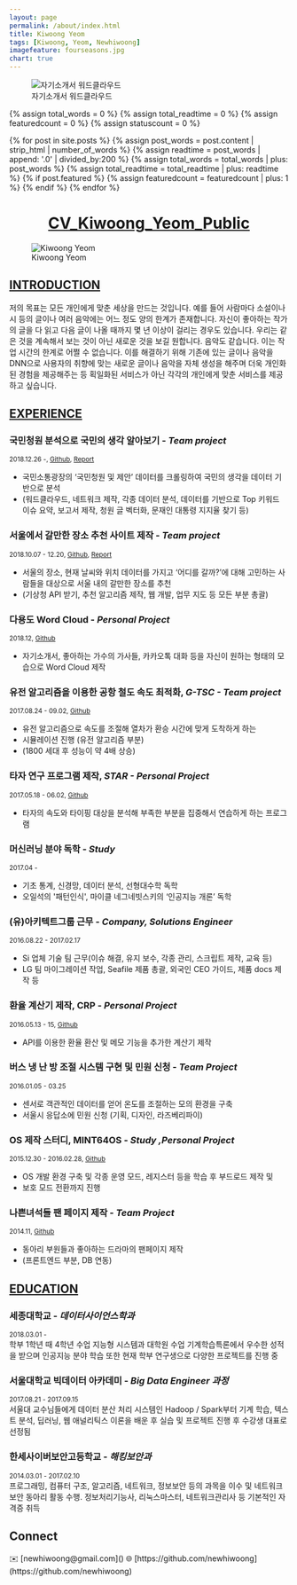 ```yaml
---
layout: page
permalink: /about/index.html
title: Kiwoong Yeom
tags: [Kiwoong, Yeom, Newhiwoong]
imagefeature: fourseasons.jpg
chart: true
---
```


<figure>
	<img src="{{ site.url }}/images/kywc.png" alt="자기소개서 워드클라우드">
	<figcaption>자기소개서 워드클라우드</figcaption>
</figure>

{% assign total_words = 0 %}
{% assign total_readtime = 0 %}
{% assign featuredcount = 0 %}
{% assign statuscount = 0 %}

{% for post in site.posts %}
    {% assign post_words = post.content | strip_html | number_of_words %}
    {% assign readtime = post_words | append: '.0' | divided_by:200 %}
    {% assign total_words = total_words | plus: post_words %}
    {% assign total_readtime = total_readtime | plus: readtime %}
    {% if post.featured %}
    {% assign featuredcount = featuredcount | plus: 1 %}
    {% endif %}
{% endfor %}

<!--
This is my personal blog. It currently has {{ site.posts | size }} posts in {{ site.categories | size }} categories which combinedly have {{ total_words }} words, which will take an average reader ({{ site.wpm }} WPM) approximately <span class="time">{{ total_readtime }}</span> minutes to read. {% if featuredcount != 0 %}There are <a href="{{ site.url }}/featured">{{ featuredcount }} featured posts</a>, you should definitely check those out.{% endif %} The most recent post is {% for post in site.posts limit:1 %}{% if post.description %}<a href="{{ site.url }}{{ post.url }}" title="{{ post.description }}">"{{ post.title }}"</a>{% else %}<a href="{{ site.url }}{{ post.url }}" title="{{ post.description }}" title="Read more about {{ post.title }}">"{{ post.title }}"</a>{% endif %}{% endfor %} which was published on {% for post in site.posts limit:1 %}{% assign modifiedtime = post.modified | date: "%Y%m%d" %}{% assign posttime = post.date | date: "%Y%m%d" %}<time datetime="{{ post.date | date_to_xmlschema }}" class="post-time">{{ post.date | date: "%d %b %Y" }}</time>{% if post.modified %}{% if modifiedtime != posttime %} and last modified on <time datetime="{{ post.modified | date: "%Y-%m-%d" }}" itemprop="dateModified">{{ post.modified | date: "%d %b %Y" }}</time>{% endif %}{% endif %}{% endfor %}. The last commit was on {{ site.time | date: "%A, %d %b %Y" }} at {{ site.time | date: "%I:%M %p" }} [UTC](http://en.wikipedia.org/wiki/Coordinated_Universal_Time "Temps Universel Coordonné").
-->

<h1 align="center">
<a href="https://docs.google.com/document/d/1lRESRzV_olx7BITCPQnLir8VPbQHg_QS7mgRJBzF8EY/edit?usp=sharing"> CV_Kiwoong_Yeom_Public </a>  
</h1>

<figure>
  <img src="{{ site.url }}/images/kiwoong.jpg" alt="Kiwoong Yeom">
  <figcaption>Kiwoong Yeom</figcaption>
</figure>

## [INTRODUCTION]()

저의 목표는 모든 개인에게 맞춘 세상을 만드는 것입니다. 예를 들어 사람마다 소설이나 시 등의 글이나 여러 음악에는 어느 정도 양의 한계가 존재합니다. 자신이 좋아하는 작가의 글을 다 읽고 다음 글이 나올 때까지 몇 년 이상이 걸리는 경우도 있습니다. 우리는 같은 것을 계속해서 보는 것이 아닌 새로운 것을 보길 원합니다. 음악도 같습니다. 이는 작업 시간의 한계로 어쩔 수 없습니다. 이를 해결하기 위해 기존에 있는 글이나 음악을 DNN으로 사용자의 취향에 맞는 새로운 글이나 음악을 자체 생성을 해주며 더욱 개인화된 경험을 제공해주는 등 획일화된 서비스가 아닌 각각의 개인에게 맞춘 서비스를 제공하고 싶습니다.

## [EXPERIENCE]()
### 국민청원 분석으로 국민의 생각 알아보기  - *Team project*
<sub>2018.12.26 -, [Github](https://github.com/newhiwoong/National-Petition), [Report](https://bit.ly/2WevBAu)</sub>
- 국민소통광장의 ‘국민청원 및 제안’ 데이터를 크롤링하여 국민의 생각을 데이터 기반으로 분석 
- (워드클라우드, 네트워크 제작, 각종 데이터 분석, 데이터를 기반으로 Top 키워드 이슈 요약, 보고서 제작, 청원 글 벡터화, 문재인 대통령 지지율 찾기 등)

### 서울에서 갈만한 장소 추천 사이트 제작 - *Team project*
<sub>2018.10.07 - 12.20, [Github](https://github.com/newhiwoong/Sejong_ITIP-), [Report](https://bit.ly/2S8pMFr)</sub>
- 서울의 장소, 현재 날씨와 위치 데이터를 가지고 ‘어디를 갈까?’에 대해 고민하는 사람들을 대상으로 서울 내의 갈만한 장소를 추천
- (기상청 API 받기, 추천 알고리즘 제작, 웹 개발, 업무 지도 등 모든 부분 총괄)

### 다용도 Word Cloud - *Personal Project*
<sub>2018.12, [Github](https://github.com/newhiwoong/Multipurpose_Word_Cloud)</sub>
- 자기소개서, 좋아하는 가수의 가사들, 카카오톡 대화 등을 자신이 원하는 형태의 모습으로 Word Cloud 제작

### 유전 알고리즘을 이용한 공항 철도 속도 최적화, *G-TSC - Team project*
<sub>2017.08.24 - 09.02, [Github](https://github.com/newhiwoong/GeneticAlgorithm-TSC)</sub>
- 유전 알고리즘으로 속도를 조절해 열차가 환승 시간에 맞게 도착하게 하는 
- 시뮬레이션 진행 (유전 알고리즘 부분)
- (1800 세대 후 성능이 약 4배 상승)

### 타자 연구 프로그램 제작, *STAR - Personal Project*
<sub>2017.05.18 - 06.02, [Github](https://github.com/newhiwoong/STAR)</sub>
- 타자의 속도와 타이핑 대상을 분석해 부족한 부분을 집중해서 연습하게 하는 프로그램

### 머신러닝 분야 독학  - *Study*
<sub>2017.04 -</sub>
- 기초 통계, 신경망, 데이터 분석, 선형대수학 독학
- 오일석의 '패턴인식', 마이클 네그네빗스키의 ‘인공지능 개론’ 독학

### (유)아키텍트그룹 근무  - *Company, Solutions Engineer*
<sub>2016.08.22 - 2017.02.17</sub>
- Si 업체 기술 팀 근무(이슈 해결, 유지 보수, 각종 관리, 스크립트 제작, 교육 등)
- LG 팀 마이그레이션 작업, Seafile 제품 총괄, 외국인 CEO 가이드, 제품 docs 제작 등

### 환율 계산기 제작, CRP  - *Personal Project*
<sub>2016.05.13 - 15, [Github](https://github.com/newhiwoong/CRP)</sub>
- API를 이용한 환율 환산 및 메모 기능을 추가한 계산기 제작

### 버스 냉 난 방 조절 시스템 구현 및 민원 신청  - *Team Project*
<sub>2016.01.05 - 03.25</sub>
- 센서로 객관적인 데이터를 얻어 온도를 조절하는 모의 환경을 구축                 
- 서울시 응답소에 민원 신청 (기획, 디자인, 라즈베리파이)

### OS 제작 스터디, MINT64OS  - *Study ,Personal Project*
<sub>2015.12.30 - 2016.02.28, [Github](https://github.com/newhiwoong/MINT64OS)</sub>                
- OS 개발 환경 구축 및 각종 운영 모드, 레지스터 등을 학습 후 부드로드 제작 및 
- 보호 모드 전환까지 진행

### 나쁜녀석들 팬 페이지 제작  - *Team Project*
<sub>2014.11, [Github](https://github.com/newhiwoong/bad-guys)</sub>
- 동아리 부원들과 좋아하는 드라마의 팬페이지 제작 
- (프론트엔드 부분, DB 연동)

## [EDUCATION]()
### 세종대학교 - *데이터사이언스학과*
<sub>2018.03.01 -</sub>  
학부 1학년 때 4학년 수업 지능형 시스템과 대학원 수업 기계학습특론에서 우수한 성적을 받으며 인공지능 분야 학습 또한 현재 학부 연구생으로 다양한 프로젝트를 진행 중

### 서울대학교 빅데이터 아카데미 - *Big Data Engineer 과정*
<sub>2017.08.21 - 2017.09.15</sub>  
서울대 교수님들에게 데이터 분산 처리 시스템인 Hadoop / Spark부터 기계 학습, 텍스트 분석, 딥러닝, 웹 애널리틱스 이론을 배운 후 실습 및 프로젝트 진행 후 수강생 대표로 선정됨

### 한세사이버보안고등학교 - *해킹보안과*
<sub>2014.03.01 - 2017.02.10</sub>  
프로그래밍, 컴퓨터 구조, 알고리즘, 네트워크, 정보보안 등의 과목을 이수 및 네트워크 보안 동아리 활동 수행. 정보처리기능사, 리눅스마스터, 네트워크관리사 등 기본적인 자격증 취득


<h2>Connect</h2>
✉️ [newhiwoong@gmail.com]()  
🌐 [https://github.com/newhiwoong](https://github.com/newhiwoong)
